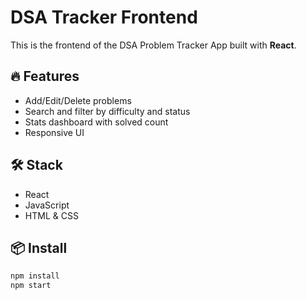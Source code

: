 # DSA Tracker Frontend

This is the frontend of the DSA Problem Tracker App built with **React**.

## 🔥 Features
- Add/Edit/Delete problems
- Search and filter by difficulty and status
- Stats dashboard with solved count
- Responsive UI

## 🛠️ Stack
- React
- JavaScript
- HTML & CSS

## 📦 Install
```bash
npm install
npm start
